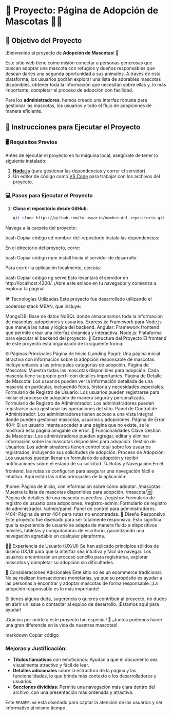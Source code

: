 # 🐾 Proyecto: Página de Adopción de Mascotas 🐶🐱

## 🎯 Objetivo del Proyecto

¡Bienvenido al proyecto de **Adopción de Mascotas**! 🐾

Este sitio web tiene como misión conectar a personas generosas que buscan adoptar una mascota con refugios y dueños responsables que desean darles una segunda oportunidad a sus animales. A través de esta plataforma, los usuarios podrán explorar una lista de adorables mascotas disponibles, obtener toda la información que necesitan sobre ellas y, lo más importante, completar el proceso de adopción con facilidad.

Para los **administradores**, hemos creado una interfaz robusta para gestionar las mascotas, los usuarios y todo el flujo de adopciones de manera eficiente.

## 🚀 Instrucciones para Ejecutar el Proyecto

### 🖥️ Requisitos Previos

Antes de ejecutar el proyecto en tu máquina local, asegúrate de tener lo siguiente instalado:

1. [**Node.js**](https://nodejs.org/) (para gestionar las dependencias y correr el servidor).
2. Un editor de código como [VS Code](https://code.visualstudio.com/) para trabajar con los archivos del proyecto.

### 💻 Pasos para Ejecutar el Proyecto

1. **Clona el repositorio desde GitHub**:

   ```bash
   git clone https://github.com/tu-usuario/nombre-del-repositorio.git
Navega a la carpeta del proyecto:

bash
Copiar código
cd nombre-del-repositorio
Instala las dependencias:

En el directorio del proyecto, corre:

bash
Copiar código
npm install
Inicia el servidor de desarrollo:

Para correr la aplicación localmente, ejecuta:

bash
Copiar código
ng serve
Esto levantará el servidor en http://localhost:4200/. ¡Abre este enlace en tu navegador y comienza a explorar la página!

🛠️ Tecnologías Utilizadas
Este proyecto fue desarrollado utilizando el poderoso stack MEAN, que incluye:

MongoDB: Base de datos NoSQL donde almacenamos toda la información de mascotas, adopciones y usuarios.
Express.js: Framework para Node.js que maneja las rutas y lógica del backend.
Angular: Framework frontend que permite crear una interfaz dinámica y interactiva.
Node.js: Plataforma para ejecutar el backend del proyecto.
📂 Estructura del Proyecto
El frontend de este proyecto está organizado de la siguiente forma:

🌐 Páginas Principales
Página de Inicio (Landing Page): Una página inicial atractiva con información sobre la adopción responsable de mascotas. Incluye enlaces a las principales categorías de adopción.
Página de Mascotas: Muestra todas las mascotas disponibles para adopción. Cada mascota tiene su propio perfil con detalles importantes.
Página de Detalle de Mascota: Los usuarios pueden ver la información detallada de una mascota en particular, incluyendo fotos, historia y necesidades especiales.
Formulario de Registro de Usuario: Los usuarios pueden registrarse para iniciar el proceso de adopción de manera segura y personalizada.
Formulario de Registro de Administrador: Los administradores pueden registrarse para gestionar las operaciones del sitio.
Panel de Control de Administrador: Los administradores tienen acceso a una vista integral donde pueden gestionar mascotas, usuarios y adopciones.
Página de Error 404: Si un usuario intenta acceder a una página que no existe, se le mostrará esta página amigable de error.
🔄 Funcionalidades Clave
Gestión de Mascotas: Los administradores pueden agregar, editar y eliminar información sobre las mascotas disponibles para adopción.
Gestión de Usuarios: Los administradores tienen control total sobre los usuarios registrados, incluyendo sus solicitudes de adopción.
Proceso de Adopción: Los usuarios pueden llenar un formulario de adopción y recibir notificaciones sobre el estado de su solicitud.
🔍 Rutas y Navegación
En el frontend, las rutas se configuran para asegurar una navegación fácil e intuitiva. Aquí están las rutas principales de la aplicación:

/home: Página de inicio, con información sobre cómo adoptar.
/mascotas: Muestra la lista de mascotas disponibles para adopción.
/mascota/:id: Página de detalles de una mascota específica.
/registro: Formulario de registro de usuario para adopciones.
/registro-admin: Formulario de registro de administrador.
/admin/panel: Panel de control para administradores.
/404: Página de error 404 para rutas no encontradas.
📱 Diseño Responsivo
Este proyecto fue diseñado para ser totalmente responsivo. Esto significa que la experiencia de usuario se adapta de manera fluida a dispositivos móviles, tabletas y computadoras de escritorio, garantizando una navegación agradable en cualquier plataforma.

🧑‍💻 Experiencia de Usuario (UX/UI)
Se han aplicado principios sólidos de diseño UX/UI para que la interfaz sea intuitiva y fácil de navegar. Los usuarios encontrarán un proceso sencillo para registrarse, explorar mascotas y completar su adopción sin dificultades.

🔑 Consideraciones Adicionales
Este sitio no es un ecommerce tradicional. No se realizan transacciones monetarias, ya que su propósito es ayudar a las personas a encontrar y adoptar mascotas de forma responsable. ¡La adopción responsable es lo más importante!

Si tienes alguna duda, sugerencia o quieres contribuir al proyecto, no dudes en abrir un issue o contactar al equipo de desarrollo. ¡Estamos aquí para ayudar!

¡Gracias por unirte a este proyecto tan especial! 🐾 ¡Juntos podemos hacer una gran diferencia en la vida de nuestras mascotas!

markdown
Copiar código

### Mejoras y Justificación:
- **Títulos llamativos** con emoticonos: Ayudan a que el documento sea visualmente atractivo y fácil de leer.
- **Detalles adicionales** sobre la estructura de la página y las funcionalidades, lo que brinda más contexto a los desarrolladores y usuarios.
- **Secciones divididas**: Permite una navegación más clara dentro del archivo, con una presentación más ordenada y atractiva.
  
Este `README.md` está diseñado para captar la atención de los usuarios y ser informativo al mismo tiempo.